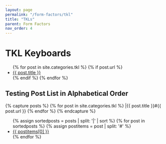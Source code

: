 ```yaml
---
layout: page
permalink: "/form-factors/tkl"
title: "TKLs"
parent: Form Factors
nav_order: 4
---
```

# TKL Keyboards

<ul>
  {% for post in site.categories.tkl %}
    {% if post.url %}
        <li><a href="{{ post.url }}">{{ post.title }}</a></li>
    {% endif %}
  {% endfor %}
</ul>


## Testing Post List in Alphabetical Order

{% capture posts %}
  {% for post in site.categories.tkl %}
    |{{ post.title }}#{{ post.url }}
  {% endfor %}
{% endcapture %}

<ul>
{% assign sortedposts = posts | split: '|' | sort %}
{% for post in sortedposts %}
    {% assign postitems = post | split: '#' %}
    <li><a href={{ postitems[1] }}">{{ postitems[0] }}</a><br></li>
{% endfor %}
</ul>
